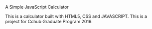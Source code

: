 A Simple JavaScript Calculator 

This is a calculator built with HTML5, CSS and JAVASCRIPT.
This is a project for Cchub Graduate Program 2019.